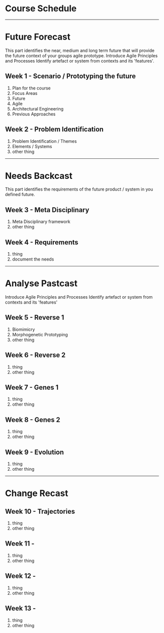 # Course Schedule

-------------------------------------
# Future Forecast
This part identifies the near, medium and long term future that will provide the future context of your groups agile prototype. Introduce Agile Principles and Processes
Identify artefact or system from contexts and its 'features'.

## Week 1 - Scenario / Prototyping the future
1. Plan for the course
2. Focus Areas
3. Future
4. Agile
5. Architectural Engineering
6. Previous Approaches

## Week 2 - Problem Identification
1. Problem Identification / Themes
2. Elements / Systems
3. other thing

-------------------------------------
# Needs Backcast
This part identifies the requirements of the future product / system in you defined future.

## Week 3 - Meta Disciplinary
1. Meta Disciplinary framework
2. other thing

## Week 4 - Requirements
1. thing
2. document the needs

-------------------------------------
# Analyse Pastcast
Introduce Agile Principles and Processes
Identify artefact or system from contexts and its 'features'

## Week 5 - Reverse 1
1. Biomimicry
2. Morphogenetic Prototyping
3. other thing

## Week 6 - Reverse 2
1. thing
2. other thing

## Week 7 - Genes 1
1. thing
2. other thing

## Week 8 - Genes 2
1. thing
2. other thing

## Week 9 - Evolution
1. thing
2. other thing

-------------------------------------
# Change Recast

## Week 10 - Trajectories
1. thing
2. other thing

## Week 11 - 
1. thing
2. other thing

## Week 12 - 
1. thing
2. other thing

## Week 13 - 
1. thing
2. other thing
